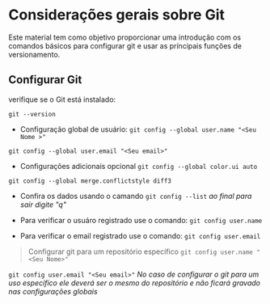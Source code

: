 # Considerações gerais sobre Git
Este material tem como objetivo proporcionar uma introdução com os comandos básicos para configurar git e usar as príncipais funções de versionamento.

## Configurar Git
verifique se o Git está instalado:

`git --version`

- Configuração global de usuário:
`git config --global user.name "<Seu Nome >"`

`git config --global user.email "<Seu email>"`

- Configurações adicionais opcional
`git config --global color.ui auto`

`git config --global merge.conflictstyle diff3`

- Confira os dados usando o camando
`git config --list`
*ao final para sair digite "q"*

- Para verificar o usuáro registrado use o comando:
`git config user.name`

- Para verificar o email registrado use o comando:
`git config user.email`

> Configurar git para um repositório específico
`git config user.name "<Seu Nome>"`

`git config user.email "<Seu email>"`
*No caso de configurar o git para um uso específico ele deverá ser o mesmo do repositório e não ficará gravado nas configurações globais*